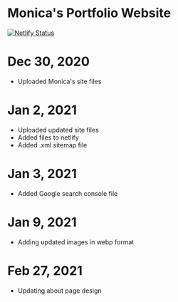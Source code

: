# Monica's Portfolio Website
[![Netlify Status](https://api.netlify.com/api/v1/badges/65bed4ca-38fe-4232-8d6c-1e32a2bc3c5b/deploy-status)](https://app.netlify.com/sites/monica-beckett/deploys)

# Dec 30, 2020
- Uploaded Monica's site files

# Jan 2, 2021
- Uploaded updated site files
- Added files to netlify
- Added .xml sitemap file

# Jan 3, 2021
- Added Google search console file

# Jan 9, 2021
- Adding updated images in webp format

# Feb 27, 2021
- Updating about page design
